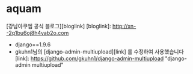 # aquam
[강남아쿠엠 공식 블로그][bloglink]
[bloglink]: http://xn--2q1bu6oj8h4vab2o.com

+ django==1.9.6
+ gkuhn1님의 [django-admin-multiupload][link] 를 수정하여 사용했습니다
[link]: https://github.com/gkuhn1/django-admin-multiupload "django-admin multiupload"
